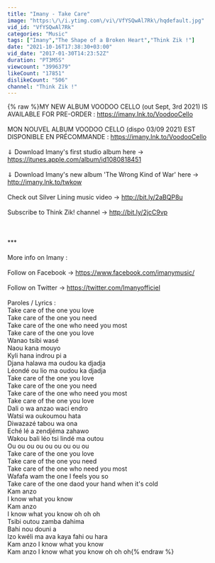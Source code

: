 ```yaml
---
title: "Imany - Take Care"
image: "https:\/\/i.ytimg.com\/vi\/VfYSQwAl7Rk\/hqdefault.jpg"
vid_id: "VfYSQwAl7Rk"
categories: "Music"
tags: ["Imany","The Shape of a Broken Heart","Think Zik !"]
date: "2021-10-16T17:38:30+03:00"
vid_date: "2017-01-30T14:23:52Z"
duration: "PT3M5S"
viewcount: "3996379"
likeCount: "17851"
dislikeCount: "506"
channel: "Think Zik !"
---
```

{% raw %}MY NEW ALBUM VOODOO CELLO (out Sept, 3rd 2021) IS AVAILABLE FOR PRE-ORDER : <a rel="nofollow" target="blank" href="https://imany.lnk.to/VoodooCello">https://imany.lnk.to/VoodooCello</a><br /><br />MON NOUVEL ALBUM VOODOO CELLO (dispo 03/09 2021) EST DISPONIBLE EN PRÉCOMMANDE : <a rel="nofollow" target="blank" href="https://imany.lnk.to/VoodooCello">https://imany.lnk.to/VoodooCello</a><br /><br />⇓ Download Imany's first studio album here → <a rel="nofollow" target="blank" href="https://itunes.apple.com/album/id1080818451">https://itunes.apple.com/album/id1080818451</a><br /><br />⇓ Download Imany's new album 'The Wrong Kind of War' here → <a rel="nofollow" target="blank" href="http://imany.lnk.to/twkow">http://imany.lnk.to/twkow</a><br /><br />Check out Silver Lining music video → <a rel="nofollow" target="blank" href="http://bit.ly/2aBQP8u">http://bit.ly/2aBQP8u</a><br /><br />Subscribe to Think Zik! channel → <a rel="nofollow" target="blank" href="http://bit.ly/2jcC9vp">http://bit.ly/2jcC9vp</a><br /><br /><br /><br />***<br /><br />More info on Imany :<br /><br />Follow on Facebook → <a rel="nofollow" target="blank" href="https://www.facebook.com/imanymusic/">https://www.facebook.com/imanymusic/</a><br /><br />Follow on Twitter → <a rel="nofollow" target="blank" href="https://twitter.com/Imanyofficiel">https://twitter.com/Imanyofficiel</a><br /><br />Paroles / Lyrics : <br />Take care of the one you love<br />Take care of the one you need<br />Take care of the one who need you most<br />Take care of the one you love<br />Wanao tsibi wasé<br />Naou kana mouyo<br />Kyli hana indrou pi a<br />Djana halawa ma oudou ka djadja<br />Léondé ou lio ma oudou ka djadja<br />Take care of the one you love<br />Take care of the one you need<br />Take care of the one who need you most<br />Take care of the one you love<br />Dali o wa anzao waci endro<br />Watsi wa oukoumou hata<br />Diwazazé tabou wa ona<br />Eché lé a zendjéma zahawo<br />Wakou bali léo tsi lindé ma outou<br />Ou ou ou ou ou ou ou ou ou<br />Take care of the one you love<br />Take care of the one you need<br />Take care of the one who need you most<br />Wafafa wam the one I feels you so<br />Take care of the one daod your hand when it's cold<br />Kam anzo<br />I know what you know<br />Kam anzo<br />I know what you know oh oh oh<br />Tsibi outou zamba dahima<br />Bahi nou douni a<br />Izo kwéli ma ava kaya fahi ou hara<br />Kam anzo I know what you know<br />Kam anzo I know what you know oh oh oh{% endraw %}
